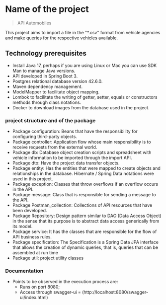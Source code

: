 # Name of the project
> API Automobiles

This project aims to import a file in the "*.csv" format from vehicle agencies and make queries for the respective vehicles available.

## Technology prerequisites

- Install Java 17, perhaps if you are using Linux or Mac you can use SDK Man to manage Java versions.
- API developed in Spring Boot 3.
- Postgres relational database version 42.6.0.
- Maven dependency management.
- ModelMapper to facilitate object mapping.
- Lombok to facilitate the writing of getter, setter, equals or constructors methods through class notations.
- Docker to download images from the database used in the project.

### project structure and of the package

- Package configuration: Beans that have the responsibility for configuring third-party objects.
- Package controller: Application flow whose main responsibility is to receive requests from the external world.
- Package db: Database object creation scripts and spreadsheet with vehicle information to be imported through the import API.
- Package dto: Have the project data transfer objects.
- Package entity: Has the entities that were mapped to create objects and relationships in the database. Hibernate / Spring Data notations were used in this project.
- Package exception: Classes that throw overflows if an overflow occurs in the API.
- Package message: Class that is responsible for sending a message to the API.
- Package Postman_collection: Collections of API resources that have been developed.
- Package Repository: Design pattern similar to DAO (Data Access Object) in the sense that its purpose is to abstract data access generically from its model.
- Package service: It has the classes that are responsible for the flow of API business rules.
- Package specification: The Specification is a Spring Data JPA interface that allows the creation of dynamic queries, that is, queries that can be assembled at run time
- Package util: project utility classes

### Documentation

- Points to be observed in the execution process are: 
  - Runs on port 8080;
  - Access through swagger-ui = (http://localhost:8080/swagger-ui/index.html)

